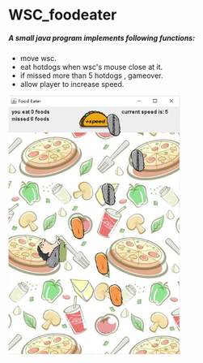# WSC_foodeater
##### A small java program implements following functions:

-  move wsc.
- eat hotdogs when wsc's mouse close at it.
- if missed more than 5 hotdogs , gameover.
- allow player to increase speed.

<img src="\READMEimg\1.png" alt="image-20200418164911000" style="zoom:70%;" />
